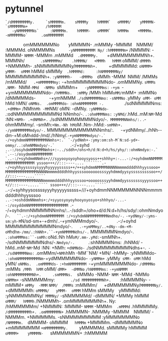 # pytunnel

    `/dMMMMMMMMy.     `sMMMMMm.    sMMMMy    hMMMM`   oMMMM/    yMMMMN-    `sMMMMMMm+        /hMMMMM
       -yNMMMMMMNs`     :NMMMMm.    hMMMM-   oMMMM`   hMMMm    +MMMMm.    -mMMMMMNo`      .omMMMMMMM
`        `omMMMMMMNo`    `yMMMMN-   .mMMMy   -MMMM`  `NMMM/   :MMMMd.    oNMMMMNs`      -yNMMMMMMMMM
Ny/`       `:hMMMMMMm+`    /NMMMN:   -MMMM-  `NMMM`  -MMMm   .mMMMd`   .dMMMMMy.     `+dMMMMMMMMNh+.
MMMNh/`       .sNMMMMMm/    .hMMMN/   +MMMh   hMMM`  oMMM/  `dMMMh`   +NMMMMh-     .sNMMMMMMMNy/`
MMMMMMNh+.      `+dMMMMMd:   `oNMMM+   yMMM-  oMMM`  hMMd   sMMMy`  .hMMMMd:     :hNMMMMMMNy/`
MMMMMMMMMNh+.     `:yNMMMMh-   -dMMMo  `dMMh  -MMM` `NMM/  /MMMs   /mMMMd/`   .+mMMMMMMmy:`
-+hmMMMMMMMMNdo-     .omMMMNy.  `sMMMs  .NMM- `NMM` -MMd  -NMMo  `sMMMm+`   -yNMMMMMms:`       `-+ym
   `-+ymMMMMMMMNdo-    `/hMMMNs.  :mMMy` /MMh  hMM` oMM/ `mMM+  :mMMNo`  `/dNMMMMds-`      `-+ymNMMM
       `./sdNMMMMMNmo:`  `-sNMMNo` .yMMy` oMM- oMM` hMd  hMN/ `oNMNs.  .omMMMMdo-`     `:ohmNMMMMMMM
-.         `./sdNMMMMNms:`  .+dMMm+` /NMh``hMh -MM``NM/ oMN: -dMNy. `:yNMMNdo-`    .:odNMMMMMMMMMMNd
NNmho/-.       `.:ohmMMMNms:` `:yNMd/`.hMd..mM:`NM`-Md :NN:`+NMh- .+dNMNh+.`   ./sdNMMMMMMMMNdyo/-.`
MMMMMMNNmhs/:.`     .-ohmMMMmy/. -smMh:`+Nm.-Nh hM`oM:.Nm-.hMd:`-smMNh+.` `-/ymNMMMMMMmdyo/-.`
MMMMMMMMMMMMNNmhs/:.`   `-+ydNMmy/../hNh--dm-+M:oM`hd`dd-/md/./hNmy/.``-+ymNMMMMmdyo/-.`
-/+oyhdmmNMMMMMMMMNNmhs+:.` `-/ydNmh+-:ymy:om:sh-M`N:sd-yd+-ommy/..:ohmNMNmdyo/-.`       ``.-:/+syhd
      ``..-:/osyhdmNMMMMMNmhs+:-../sddh+/ohs+h/d:N:d+h/hs/yhy/::ohmNmdyo:-.`   `.--:/osydmmNNMMMMMMM
                 `..-:/+syhdmmNNmhs+///syyooyoyoyhooysyoss++shhhy+:-...-:/+oyhdmmNNMMMMMMMMMMMMMMMMM
yssoo+++//:::----....````````.--/+oyhhyyssssysyyyhyyyyysssss++/++syhdmmNMMMMNNNNNmmmmddddhhhyyssooo+
MMMMMMMMMMMMMMNNNNNmmmmddddhhhyysssooooooosssyyhdmmdyysysssssssssoo++///:::----....`````
MMMMMMMMMMMMMNNNNmmmmmddddhhhyysssoo+ooooosssyyhdmmdyysssssssyyyssoo+++//:::----.....````
ssoo+++//:::----....````` ``..-:/+syhhyysossssyyyhyyyyysssss+///+oyhdmmNNMMMMMNNNNmmmmddddhhhyysssoo
                ``..-:+oshddmNNmmhs+:/+syyosyoyoyhooyoyosyo+shhhyo/-...--:/osyddmNNMMMMMMMMMMMMMMMMM
      ``.--/+oyhdmmNMMMMNNmhs/:..-/sddh+/oho+d/d:N:d+h/hs/sdy/::ohmNmdyo/-.`   ``.-:/+syhdmmNMMMMMMM
:/+syhdmNNMMMMMMMMNmdho/-.` `-+ydNmy/-:yms-sm:yh-M`N/sd-sm+-+dmh/..-+ymNMMmdyo/-.`        `.-:/+oyhd
MMMMMMMMMMMMNmdyo/-.`   .-+ymMMmy/..+dNy--dm-+M-oM`hd`hm-/mm/.:hNNh+.``-+ymNMMMMNdhs/-.`
MMMMMMNmdyo/-.     `.:ohmMMMms:``-smMh:`oNd.:Nh hM`oM/.mm-.yMd:`-smMNh+.` `-/sdNMMMMMMNdhs/-.`
Nmdyo/-.       `.:shNMMMNms:` `/hNMd/ -hMd..mM-`NM`-Md :NN: +NMh: `+dNMNdo-`   ./sdNMMMMMMMMNdhs+-.`
-`         `./sdNMMMMNmo:`  .omMMm/``+NMh``hMh -MM``NM/ +MN/ -hMMy-  :yNMMMdo-`    .:ohmNMMMMMMMMMNm
       `-+ydMMMMMMNdo-   `-yNMMm+` .yMMy` sMM- oMM` hMd  yMN/ `oNMNs.  .omMMMMds-`     `:+hmNMMMMMMM
   `-+ymMMMMMMMNdo-    `/dMMMNo`  :mMMs` /MMh  hMM` oMM/ `dMM+  -dMMNo`  `/hNMMMMms:`      `-+ymNMMM
:ohNMMMMMMMMNh+.     .smMMMNs.  `sMMMo  -NMM- `NMM` -MMd  -NMMo  `sNMMm+`   -sNMMMMMmy:`        ./sd
MMMMMMMMMNh+.     `:hMMMMNy-   -mMMM+  `mMMy  -MMM` `NMM/  /MMMs`  :mMMMm/`   `+dMMMMMMNy/`
MMMMMMNy/.      `+dMMMMMh:   `oMMMN/   yMMM-  oMMM`  hMMm   sMMMy`  `yMMMMd:     :yNMMMMMMNy/`
MMMNy/`       -sNMMMMMd/    -dMMMN/   +MMMy   hMMM`  oMMM/   hMMMh`   /NMMMMh-     .omMMMMMMMNh+.
Ny:`       `/hMMMMMMm/     +NMMMN:   :MMMM-  `NMMM`  -MMMm`  .mMMMd`   .hMMMMMy.     `/dMMMMMMMMMh+.
         .omMMMMMMN+`    .hMMMMN-   .NMMMy   -MMMM`  `NMMM/   -NMMMm.    +NMMMMMs.      -sNMMMMMMMMM
       :yMMMMMMMNo`     /NMMMMm.   `dMMMM-   oMMMM`   hMMMm`   +MMMMm.    -dMMMMMNo`      `+mMMMMMMM
    `+mMMMMMMMMy.     `yMMMMMd.    sMMMMy    hMMMM`   oMMMM+    yMMMMN-    `sMMMMMMN+        :hMMMMM
